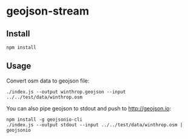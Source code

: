 # geojson-stream

## Install

    npm install

## Usage

Convert osm data to geojson file:

    ./index.js --output winthrop.geojson --input ../../test/data/winthrop.osm

You can also pipe geojson to stdout and push to http://geojson.io:

    npm install -g geojsonio-cli
    ./index.js --output stdout --input ../../test/data/winthrop.osm | geojsonio

